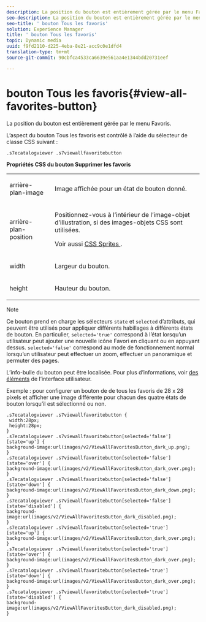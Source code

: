 ```yaml
---
description: La position du bouton est entièrement gérée par le menu Favoris.
seo-description: La position du bouton est entièrement gérée par le menu Favoris.
seo-title: ' bouton Tous les favoris'
solution: Experience Manager
title: ' bouton Tous les favoris'
topic: Dynamic media
uuid: f9fd2110-d225-4eba-8e21-acc9c0e1dfd4
translation-type: tm+mt
source-git-commit: 90cbfca4533ca6639e561aa4e1344bdd20731eef

---
```



#  bouton Tous les favoris{#view-all-favorites-button}

La position du bouton est entièrement gérée par le menu Favoris.

<!--<a id="section_061E550C1C1D4DB2BD663A898895B38C"></a>-->

L’aspect du bouton  Tous les favoris est contrôlé à l’aide du sélecteur de classe CSS suivant :

```
.s7ecatalogviewer .s7viewallfavoritebutton
```

**Propriétés CSS du bouton Supprimer les favoris**

<table id="table_C48C56E696304C9BAFEE71BA9EA9A174"> 
 <tbody> 
  <tr> 
   <td colname="col1"> <p> <span class="codeph"> arrière-plan-image </span> </p> </td> 
   <td colname="col2"> <p> Image affichée pour un état de bouton donné. </p> </td> 
  </tr> 
  <tr> 
   <td colname="col1"> <p> <span class="codeph"> arrière-plan-position </span> </p> </td> 
   <td colname="col2"> <p> Positionnez-vous à l’intérieur de l’image-objet d’illustration, si des images-objets CSS sont utilisées. </p> <p>Voir aussi <a href="../../../c-html5-s7-aem-asset-viewers/c-html5-20-ecatalog-viewer-about/c-html5-20-ecatalog-viewer-customizingviewer/c-html5-20-ecatalog-viewer-customizingviewer.md#section-9d570f95eb2443aca74c1b02f6e89aff" format="dita" scope="local"> CSS Sprites </a>. </p> </td> 
  </tr> 
  <tr> 
   <td colname="col1"> <p> <span class="codeph"> width </span> </p> </td> 
   <td colname="col2"> <p>Largeur du bouton. </p> </td> 
  </tr> 
  <tr> 
   <td colname="col1"> <p> <span class="codeph"> height </span> </p> </td> 
   <td colname="col2"> <p>Hauteur du bouton. </p> </td> 
  </tr> 
 </tbody> 
</table>

>[!NOTE]
>
>Ce bouton prend en charge les sélecteurs `state` et `selected` d’attributs, qui peuvent être utilisés pour appliquer différents habillages à différents états de bouton. En particulier, `selected='true'` correspond à l’état lorsqu’un utilisateur peut ajouter une nouvelle icône Favori en cliquant ou en appuyant dessus. `selected='false'` correspond au mode de fonctionnement normal lorsqu’un utilisateur peut effectuer un zoom, effectuer un panoramique et permuter des pages.

L’info-bulle du bouton peut être localisée. Pour plus d’informations, voir [des éléments](../../../c-html5-s7-aem-asset-viewers/c-html5-20-ecatalog-viewer-about/c-html5-20-ecatalog-viewer-localization.md#concept-cbfc39344c494eb7b9f6a272cff0cc74) de l’interface utilisateur.

Exemple : pour configurer un bouton de  de tous les favoris de 28 x 28 pixels et afficher une image différente pour chacun des quatre états de bouton lorsqu’il est sélectionné ou non.

```
.s7ecatalogviewer .s7viewallfavoritebutton { 
 width:28px; 
 height:28px; 
} 
.s7ecatalogviewer .s7viewallfavoritebutton[selected='false'][state='up'] { 
background-image:url(images/v2/ViewAllFavoritesButton_dark_up.png); 
} 
.s7ecatalogviewer .s7viewallfavoritebutton[selected='false'][state='over'] { 
background-image:url(images/v2/ViewAllFavoritesButton_dark_over.png); 
} 
.s7ecatalogviewer .s7viewallfavoritebutton[selected='false'][state='down'] { 
background-image:url(images/v2/ViewAllFavoritesButton_dark_down.png); 
} 
.s7ecatalogviewer .s7viewallfavoritebutton[selected='false'][state='disabled'] { 
background-image:url(images/v2/ViewAllFavoritesButton_dark_disabled.png); 
} 
.s7ecatalogviewer .s7viewallfavoritebutton[selected='true'][state='up'] { 
background-image:url(images/v2/ViewAllFavoritesButton_dark_over.png); 
} 
.s7ecatalogviewer .s7viewallfavoritebutton[selected='true'][state='over'] { 
background-image:url(images/v2/ViewAllFavoritesButton_dark_over.png); 
} 
.s7ecatalogviewer .s7viewallfavoritebutton[selected='true'][state='down'] { 
background-image:url(images/v2/ViewAllFavoritesButton_dark_over.png); 
} 
.s7ecatalogviewer .s7viewallfavoritebutton[selected='true'][state='disabled'] { 
background-image:url(images/v2/ViewAllFavoritesButton_dark_disabled.png); 
}
```

